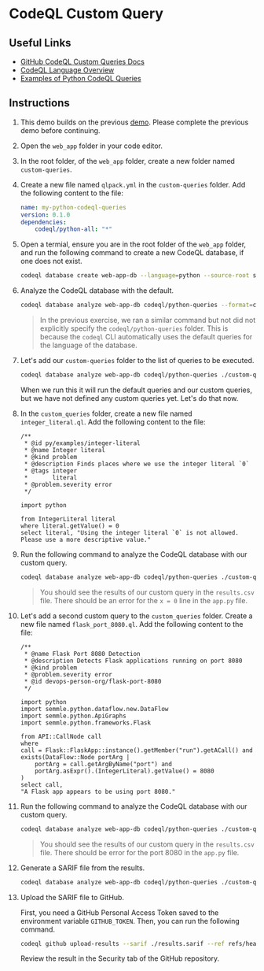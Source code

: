 # CodeQL Custom Query

## Useful Links

- [GitHub CodeQL Custom Queries Docs](https://docs.github.com/en/code-security/codeql-cli/using-the-advanced-functionality-of-the-codeql-cli/using-custom-queries-with-the-codeql-cli)
- [CodeQL Language Overview](hhttps://codeql.github.com/docs/codeql-overview/)
- [Examples of Python CodeQL Queries](https://github.com/github/codeql/tree/main/python/ql/examples/snippets)

## Instructions

1. This demo builds on the previous [demo](./07_codeql_cli.md). Please complete the previous demo before continuing.

1. Open the `web_app` folder in your code editor.

1. In the root folder, of the `web_app` folder, create a new folder named `custom-queries`.

1. Create a new file named `qlpack.yml` in the `custom-queries` folder. Add the following content to the file:

    ```yml
    name: my-python-codeql-queries
    version: 0.1.0
    dependencies:
        codeql/python-all: "*"
    ```

1. Open a termial, ensure you are in the root folder of the `web_app` folder, and run the following command to create a new CodeQL database, if one does not exist.

    ```bash
    codeql database create web-app-db --language=python --source-root src
    ```

1. Analyze the CodeQL database with the default.

    ```bash
    codeql database analyze web-app-db codeql/python-queries --format=csv --output=results.csv
    ```

    > In the previous exercise, we ran a similar command but not did not explicitly specify the `codeql/python-queries` folder. This is because the `codeql` CLI automatically uses the default queries for the language of the database.

1. Let's add our `custom-queries` folder to the list of queries to be executed.

    ```bash
    codeql database analyze web-app-db codeql/python-queries ./custom-queries --format=csv --output=results.csv
    ```

    When we run this it will run the default queries and our custom queries, but we have not defined any custom queries yet. Let's do that now.

1. In the `custom_queries` folder, create a new file named `integer_literal.ql`. Add the following content to the file:

    ```ql
    /**
     * @id py/examples/integer-literal
     * @name Integer literal
     * @kind problem
     * @description Finds places where we use the integer literal `0`
     * @tags integer
     *       literal
     * @problem.severity error
     */

    import python

    from IntegerLiteral literal
    where literal.getValue() = 0
    select literal, "Using the integer literal `0` is not allowed. Please use a more descriptive value."
    ```

1. Run the following command to analyze the CodeQL database with our custom query.

    ```bash
    codeql database analyze web-app-db codeql/python-queries ./custom-queries --format=csv --output=results.csv
    ```
    
    > You should see the results of our custom query in the `results.csv` file. There should be an error for the `x = 0` line in the `app.py` file.

1. Let's add a second custom query to the `custom_queries` folder. Create a new file named `flask_port_8080.ql`. Add the following content to the file:

    ```ql
    /**
     * @name Flask Port 8080 Detection
     * @description Detects Flask applications running on port 8080
     * @kind problem
     * @problem.severity error
     * @id devops-person-org/flask-port-8080
     */

    import python
    import semmle.python.dataflow.new.DataFlow
    import semmle.python.ApiGraphs
    import semmle.python.frameworks.Flask
    
    from API::CallNode call
    where
    call = Flask::FlaskApp::instance().getMember("run").getACall() and
    exists(DataFlow::Node portArg |
        portArg = call.getArgByName("port") and
        portArg.asExpr().(IntegerLiteral).getValue() = 8080
    )
    select call,
    "A Flask app appears to be using port 8080."
    ```

1. Run the following command to analyze the CodeQL database with our custom query.

    ```bash
    codeql database analyze web-app-db codeql/python-queries ./custom-queries --format=csv --output=results.csv
    ```
    
    > You should see the results of our custom query in the `results.csv` file. There should be error for the port 8080 in the `app.py` file.

1. Generate a SARIF file from the results.

    ```bash
    codeql database analyze web-app-db codeql/python-queries ./custom-queries --format=sarif-latest --output=results.sarif
    ```

1. Upload the SARIF file to GitHub.

    First, you need a GitHub Personal Access Token saved to the environment variable `GITHUB_TOKEN`. Then, you can run the following command.

    ```bash
    codeql github upload-results --sarif ./results.sarif --ref refs/heads/main
    ```

    Review the result in the Security tab of the GitHub repository.